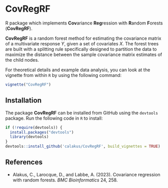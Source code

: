 # CovRegRF
R package which implements **Cov**ariance **Reg**ression with **R**andom **F**orests (**CovRegRF**).

**CovRegRF** is a random forest method for estimating the covariance matrix of a multivariate response *Y*, given a set of covariates *X*. The forest trees are built with a splitting rule specifically designed to partition the data to maximize the distance between the sample covariance matrix estimates of the child nodes.

For theoretical details and example data analysis, you can look at the vignette from within `R` by using the following command:

```R
vignette("CovRegRF")
```

## Installation
The package **CovRegRF** can be installed from GitHub using the `devtools` package. Run the following code in `R` to install:

```R
if (!require(devtools)) {
  install.packages("devtools")
  library(devtools)
}
devtools::install_github('calakus/CovRegRF', build_vignettes = TRUE)
```   
## References

- Alakus, C., Larocque, D., and Labbe, A. (2023). Covariance regression with random forests. *BMC Bioinformatics* 24, 258.
